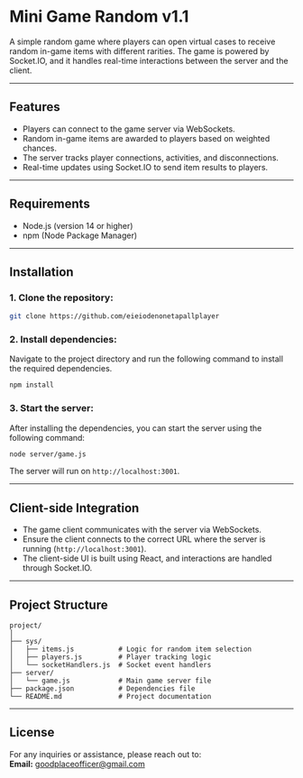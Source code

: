 # Mini Game Random v1.1

A simple random game where players can open virtual cases to receive random in-game items with different rarities. The game is powered by Socket.IO, and it handles real-time interactions between the server and the client.

---

## Features

- Players can connect to the game server via WebSockets.
- Random in-game items are awarded to players based on weighted chances.
- The server tracks player connections, activities, and disconnections.
- Real-time updates using Socket.IO to send item results to players.
  
---

## Requirements

- Node.js (version 14 or higher)
- npm (Node Package Manager)

---

## Installation

### 1. Clone the repository:

```bash
git clone https://github.com/eieiodenonetapallplayer
```

### 2. Install dependencies:

Navigate to the project directory and run the following command to install the required dependencies.

```bash
npm install
```

### 3. Start the server:

After installing the dependencies, you can start the server using the following command:

```bash
node server/game.js
```

The server will run on `http://localhost:3001`.

---

## Client-side Integration

- The game client communicates with the server via WebSockets.
- Ensure the client connects to the correct URL where the server is running (`http://localhost:3001`).
- The client-side UI is built using React, and interactions are handled through Socket.IO.

---

## Project Structure

```
project/
│
├── sys/
│   ├── items.js           # Logic for random item selection
│   ├── players.js         # Player tracking logic
│   └── socketHandlers.js  # Socket event handlers
├── server/
│   └── game.js            # Main game server file
├── package.json           # Dependencies file
└── README.md              # Project documentation
```

---

## License

For any inquiries or assistance, please reach out to:  
**Email:** [goodplaceofficer@gmail.com](mailto:goodplaceofficer@gmail.com)
